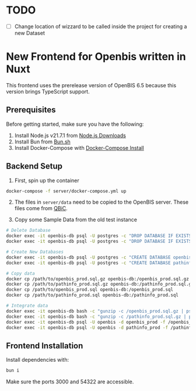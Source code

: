 # TODO

- [ ] Change location of wizzard to be called inside the project for creating a new Dataset
 


# New Frontend for Openbis written in Nuxt

This frontend uses the prerelease version of OpenBIS 6.5 because this version brings TypeScript support.

## Prerequisites

Before getting started, make sure you have the following:

1. Install Node.js v21.7.1 from [Node.js Downloads](https://nodejs.org/en/download/package-manager)
2. Install Bun from [Bun.sh](https://bun.sh/)
3. Install Docker-Compose with [Docker-Compose Install](https://docs.docker.com/compose/install/)

## Backend Setup 

1. First, spin up the container
```sh
docker-compose -f server/docker-compose.yml up
```

2. The files in `server/data` need to be copied to the OpenBIS server. These files come from [QBiC](https://portal.qbic.uni-tuebingen.de/portal/software).



3. Copy some Sample Data from the old test instance 
```sh
# Delete Database
docker exec -it openbis-db psql -U postgres -c "DROP DATABASE IF EXISTS openbis_prod;"
docker exec -it openbis-db psql -U postgres -c "DROP DATABASE IF EXISTS pathinfo_prod;"

# Create New Databases
docker exec -it openbis-db psql -U postgres -c "CREATE DATABASE openbis_prod OWNER openbis;"
docker exec -it openbis-db psql -U postgres -c "CREATE DATABASE pathinfo_prod OWNER openbis;"

# Copy data
docker cp /path/to/openbis_prod.sql.gz openbis-db:/openbis_prod.sql.gz
docker cp /path/to/pathinfo_prod.sql.gz openbis-db:/pathinfo_prod.sql.gz
docker cp /path/to/openbis_prod.sql openbis-db:/openbis_prod.sql
docker cp /path/to/pathinfo_prod.sql openbis-db:/pathinfo_prod.sql

# Integrate data
docker exec -it openbis-db bash -c "gunzip -c /openbis_prod.sql.gz | psql -U openbis -d openbis_prod"
docker exec -it openbis-db bash -c "gunzip -c /pathinfo_prod.sql.gz | psql -U openbis -d pathinfo_prod"
docker exec -it openbis-db psql -U openbis -d openbis_prod -f /openbis_prod.sql
docker exec -it openbis-db psql -U openbis -d pathinfo_prod -f /pathinfo_prod.sql
```

## Frontend Installation

Install dependencies with:

```sh
bun i
```

Make sure the ports 3000 and 54322 are accessible.

